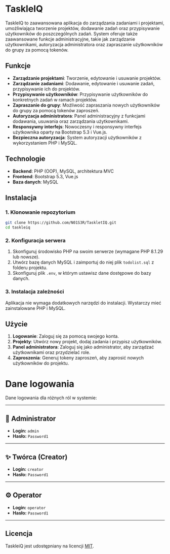 # TaskleIQ

TaskleIQ to zaawansowana aplikacja do zarządzania zadaniami i projektami, umożliwiająca tworzenie projektów, dodawanie zadań oraz przypisywanie użytkowników do poszczególnych zadań. System oferuje także zaawansowane funkcje administracyjne, takie jak zarządzanie użytkownikami, autoryzacja administratora oraz zapraszanie użytkowników do grupy za pomocą tokenów.

## Funkcje

- **Zarządzanie projektami**: Tworzenie, edytowanie i usuwanie projektów.
- **Zarządzanie zadaniami**: Dodawanie, edytowanie i usuwanie zadań, przypisywanie ich do projektów.
- **Przypisywanie użytkowników**: Przypisywanie użytkowników do konkretnych zadań w ramach projektów.
- **Zapraszanie do grupy**: Możliwość zapraszania nowych użytkowników do grupy za pomocą tokenów zaproszeń.
- **Autoryzacja administratora**: Panel administracyjny z funkcjami dodawania, usuwania oraz zarządzania użytkownikami.
- **Responsywny interfejs**: Nowoczesny i responsywny interfejs użytkownika oparty na Bootstrap 5.3 i Vue.js.
- **Bezpieczna autoryzacja**: System autoryzacji użytkowników z wykorzystaniem PHP i MySQL.

## Technologie

- **Backend**: PHP (OOP), MySQL, architektura MVC
- **Frontend**: Bootstrap 5.3, Vue.js
- **Baza danych**: MySQL

## Instalacja

### 1. Klonowanie repozytorium

```bash
git clone https://github.com/N01S3R/TaskletIQ.git
cd taskleiq
```
### 2. Konfiguracja serwera

1. Skonfiguruj środowisko PHP na swoim serwerze (wymagane PHP 8.1.29 lub nowsze).
2. Utwórz bazę danych MySQL i zaimportuj do niej plik `todolist.sql` z folderu projektu.
3. Skonfiguruj plik `.env`, w którym ustawisz dane dostępowe do bazy danych.

### 3. Instalacja zależności

Aplikacja nie wymaga dodatkowych narzędzi do instalacji. Wystarczy mieć zainstalowane PHP i MySQL.

## Użycie

1. **Logowanie**: Zaloguj się za pomocą swojego konta.
2. **Projekty**: Utwórz nowy projekt, dodaj zadania i przypisz użytkowników.
3. **Panel administratora**: Zaloguj się jako administrator, aby zarządzać użytkownikami oraz przydzielać role.
4. **Zaproszenia**: Generuj tokeny zaproszeń, aby zaprosić nowych użytkowników do projektu.

# Dane logowania

Dane logowania dla różnych ról w systemie:

---

## 🔑 Administrator
- **Login:** `admin`
- **Hasło:** `Password1`

---

## ✨ Twórca (Creator)
- **Login:** `creator`
- **Hasło:** `Password1`

---

## ⚙️ Operator
- **Login:** `operator`
- **Hasło:** `Password1`

---

## Licencja

TaskleiQ jest udostępniany na licencji [MIT](LICENSE).
